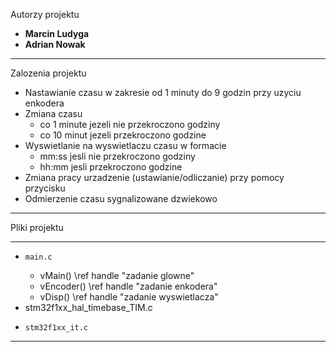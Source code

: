 Autorzy projektu
* **Marcin Ludyga**
* **Adrian Nowak**

******************************************************************************

Zalozenia projektu



* Nastawianie czasu w zakresie od 1 minuty do 9 godzin przy uzyciu enkodera
* Zmiana czasu 
  * co 1 minute jezeli nie przekroczono godziny
  * co 10 minut jezeli przekroczono godzine
* Wyswietlanie na wyswietlaczu czasu w formacie
  * mm:ss jesli nie przekroczono godziny
  * hh:mm jesli przekroczono godzine
* Zmiana pracy urzadzenie (ustawianie/odliczanie) przy pomocy przycisku
* Odmierzenie czasu sygnalizowane dzwiekowo
******************************************************************************

Pliki projektu

  ******************************************************************************
  *     main.c 
    * vMain() \ref handle "zadanie glowne"
    * vEncoder() \ref handle "zadanie enkodera"
    * vDisp() \ref handle "zadanie wyswietlacza"
  *	   stm32f1xx_hal_timebase_TIM.c
  *     stm32f1xx_it.c

  ******************************************************************************
  

